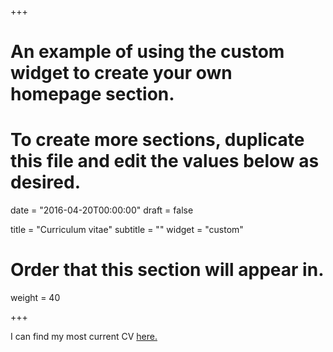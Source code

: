 +++
# An example of using the custom widget to create your own homepage section.
# To create more sections, duplicate this file and edit the values below as desired.

date = "2016-04-20T00:00:00"
draft = false

title = "Curriculum vitae"
subtitle = ""
widget = "custom"

# Order that this section will appear in.
weight = 40

+++

I can find my most current CV <a href = "https://github.com/NateMietk/curriculum-vitae/blob/master/docs/CV_NateMietkiewicz_2017.pdf?raw=true" target="_blank"> here.</a>
